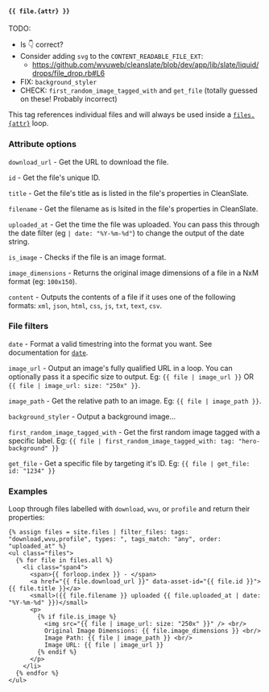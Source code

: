 #### `{{ file.{attr} }}`

TODO:

  * Is 👇 correct?
  * Consider adding `svg` to the `CONTENT_READABLE_FILE_EXT`:
    * https://github.com/wvuweb/cleanslate/blob/dev/app/lib/slate/liquid/drops/file_drop.rb#L6
  * FIX: `background_styler`
  * CHECK: `first_random_image_tagged_with` and `get_file` (totally guessed on these! Probably incorrect)

This tag references individual files and will always be used inside a [`files.{attr}`](https://cleanslatecms.wvu.edu/how-to/theme-development/tag-index/r-files-attr) loop.

### Attribute options

`download_url` - Get the URL to download the file.

`id` - Get the file's unique ID.

`title` - Get the file's title as is listed in the file's properties in CleanSlate.

`filename` - Get the filename as is lsited in the file's properties in CleanSlate.

`uploaded_at` - Get the time the file was uploaded. You can pass this through the date filter (eg `| date: "%Y-%m-%d"`) to change the output of the date string.

`is_image` - Checks if the file is an image format.

`image_dimensions` - Returns the original image dimensions of a file in a NxM format (eg: `100x150`).

`content` - Outputs the contents of a file if it uses one of the following formats: `xml`, `json`, `html`, `css`, `js`, `txt`, `text`, `csv`.

### File filters

`date` - Format a valid timestring into the format you want. See documentation for [`date`](https://cleanslatecms.wvu.edu/how-to/theme-development/tag-index/r-date-format).

`image_url` - Output an image's fully qualified URL in a loop. You can optionally pass it a specific size to output. Eg: `{{ file | image_url }}` OR `{{ file | image_url: size: "250x" }}`.

`image_path` - Get the relative path to an image. Eg: `{{ file | image_path }}`.

`background_styler` - Output a background image...

`first_random_image_tagged_with` - Get the first random image tagged with a specific label. Eg: `{{ file | first_random_image_tagged_with: tag: "hero-background" }}`

`get_file` - Get a specific file by targeting it's ID. Eg: `{{ file | get_file: id: "1234" }}`

### Examples

Loop through files labelled with `download`, `wvu`, or `profile` and return their properties:

```
{% assign files = site.files | filter_files: tags: "download,wvu,profile", types: ", tags_match: "any", order: "uploaded_at" %}
<ul class="files">
  {% for file in files.all %}
    <li class="span4">
      <span>{{ forloop.index }} - </span>
      <a href="{{ file.download_url }}" data-asset-id="{{ file.id }}">{{ file.title }}</a>
      <small>({{ file.filename }} uploaded {{ file.uploaded_at | date: "%Y-%m-%d" }})</small>
      <p>
        {% if file.is_image %}
          <img src="{{ file | image_url: size: "250x" }}" /> <br/>
          Original Image Dimensions: {{ file.image_dimensions }} <br/>
          Image Path: {{ file | image_path }} <br/>
          Image URL: {{ file | image_url }}
        {% endif %}
      </p>
    </li>
  {% endfor %}
</ul>
```
